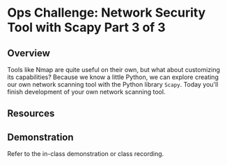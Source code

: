 # Ops Challenge: Network Security Tool with Scapy Part 3 of 3

## Overview

Tools like Nmap are quite useful on their own, but what about customizing its capabilities? Because we know a little Python, we can explore creating our own network scanning tool with the Python library `Scapy`. Today you'll finish development of your own network scanning tool.

## Resources

## Demonstration

Refer to the in-class demonstration or class recording.
